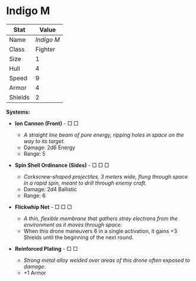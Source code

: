 # Indigo M

| Stat    | Value      |
| ------- | ---------- |
| Name    | *Indigo M* |
| Class   | Fighter    |
| Size    | 1          |
| Hull    | 4          |
| Speed   | 9          |
| Armor   | 4          |
| Shields | 2          |

**Systems:**

- **Ion Cannon (Front)** - □ □

  - *A straight line beam of pure energy, ripping holes in space on the way to its target.*
  - Damage: 2d6 Energy
  - Range: 5

- **Spin Shell Ordinance (Sides)** - □ □ □

  - *Corkscrew-shaped projectiles, 3 meters wide, flung through space in a rapid spin, meant to drill through enemy craft.*
  - Damage: 2d4 Ballistic
  - Range: 6

- **Flickwhip Net** - □ □ □

  - *A thin, flexible membrane that gathers stray electrons from the environment as it moves through space.*
  - When this drone maneuvers 6 in a single activation, it gains +3 Shields until the beginning of the next round.

- **Reinforced Plating** - □ □
  - *Strong metal alloy welded over areas of this drone often exposed to damage.*
  - +1 Armor
